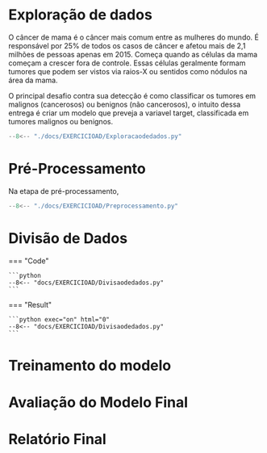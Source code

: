 # Exploração de dados

O câncer de mama é o câncer mais comum entre as mulheres do mundo. É responsável por 25% de todos os casos de câncer e afetou mais de 2,1 milhões de pessoas apenas em 2015. Começa quando as células da mama começam a crescer fora de controle. Essas células geralmente formam tumores que podem ser vistos via raios-X ou sentidos como nódulos na área da mama.

O principal desafio contra sua detecção é como classificar os tumores em malignos (cancerosos) ou benignos (não cancerosos), o intuito dessa entrega é criar um modelo que preveja a variavel target, classificada em tumores malignos ou benignos.

``` python exec="on" html="0"
--8<-- "./docs/EXERCICIOAD/Exploracaodedados.py"
```
# Pré-Processamento

Na etapa de pré-processamento,

``` python exec="on" html="0"
--8<-- "./docs/EXERCICIOAD/Preprocessamento.py"
```
# Divisão de Dados

=== "Code"

    ```python
    --8<-- "docs/EXERCICIOAD/Divisaodedados.py"
    ``` 
    
=== "Result"

    ```python exec="on" html="0"
    --8<-- "docs/EXERCICIOAD/Divisaodedados.py"
    ```


# Treinamento do modelo
# Avaliação do Modelo Final
# Relatório Final


